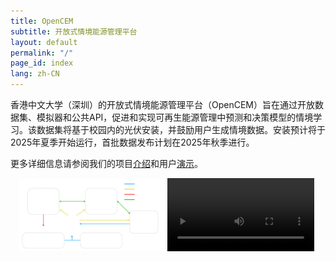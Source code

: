 ```yaml
---
title: OpenCEM
subtitle: 开放式情境能源管理平台
layout: default
permalink: "/"
page_id: index
lang: zh-CN
---
```


香港中文大学（深圳）的开放式情境能源管理平台（OpenCEM）旨在通过开放数据集、模拟器和公共API，促进和实现可再生能源管理中预测和决策模型的情境学习。该数据集将基于校园内的光伏安装，并鼓励用户生成情境数据。安装预计将于2025年夏季开始运行，首批数据发布计划在2025年秋季进行。

更多详细信息请参阅我们的项目[介绍](/zh-CN/introduction.html)和用户[演示](/zh-CN/demo.html)。

<figure class="OpenCEM-overview-figure" style="width: 95%; margin: auto;">
  <img src="/assets/images/OpenCEM.zh-CN.svg"
       alt="An overview of the OpenCEM platform, showing the interaction between the environment, agent, and monitoring tools."
       class="OpenCEM-overview"
       style="width: 49%; height: auto; display: inline-block;">
  <video style="width:49%; height: auto; display: inline-block" controls>
    <source src="/assets/videos/opencem_intro.mp4" type="video/mp4">
  </video>
<figure>
